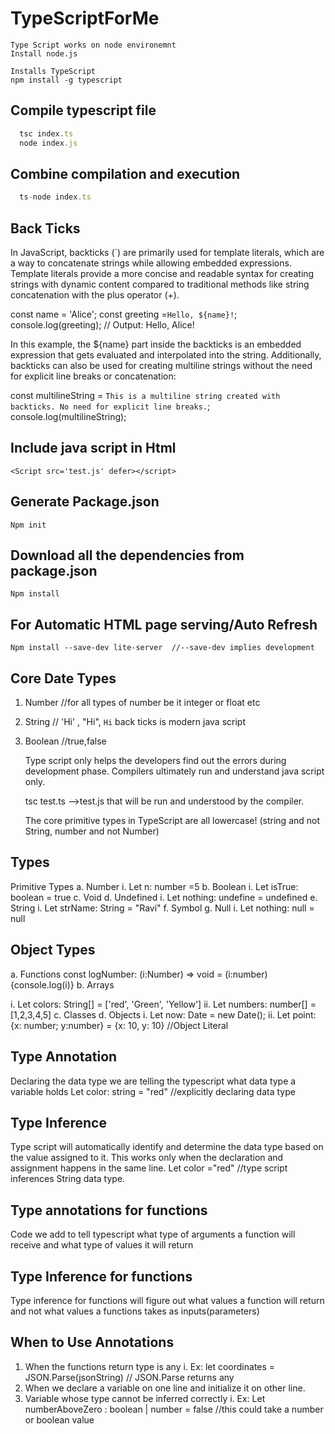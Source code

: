 # TypeScriptForMe

    Type Script works on node environemnt
    Install node.js

    Installs TypeScript
    npm install -g typescript 

## Compile typescript file

```javascript
  tsc index.ts
  node index.js
 ```

## Combine compilation and execution

```typescript
  ts-node index.ts
```

## Back Ticks

In JavaScript, backticks (`) are primarily used for template literals, which are a way to concatenate strings while allowing embedded expressions. Template literals provide a more concise and readable syntax for creating strings with dynamic content compared to traditional methods like string concatenation with the plus operator (+).

  const name = 'Alice';
  const greeting =`Hello, ${name}!`;
  console.log(greeting); // Output: Hello, Alice!

In this example, the ${name} part inside the backticks is an embedded expression that gets evaluated and interpolated into the string.
Additionally, backticks can also be used for creating multiline strings without the need for explicit line breaks or concatenation:

const multilineString = `
  This is a multiline
  string created with backticks.
  No need for explicit line breaks.
`;
console.log(multilineString);

## Include java script in Html

    <Script src='test.js' defer></script> 

## Generate Package.json

    Npm init

## Download all the dependencies from package.json

    Npm install

## For Automatic HTML page serving/Auto Refresh

    Npm install --save-dev lite-server  //--save-dev implies development

## Core Date Types

 1. Number  //for all types of number be it integer or float etc
 2. String  // 'Hi' , "Hi", `Hi` back ticks is modern java script
 3. Boolean //true,false

    Type script only helps the developers find out the errors during development phase. Compilers ultimately run and understand java script only.

    tsc test.ts -->test.js that will be run and understood by the compiler.

    The core primitive types in TypeScript are all lowercase! (string and not String, number and not Number)

## Types

 Primitive Types
  a. Number
   i. Let n: number =5
  b. Boolean
   i. Let isTrue: boolean = true
  c. Void
  d. Undefined
   i. Let nothing: undefine = undefined
  e. String
   i. Let strName: String = "Ravi"
  f. Symbol
  g. Null
   i. Let nothing: null = null
  
## Object Types

  a. Functions
const logNumber: (i:Number) => void = (i:number){console.log(i)}
 b. Arrays
  
 i. Let colors: String[] = ['red', 'Green', 'Yellow']
   ii. Let numbers: number[] = [1,2,3,4,5]
  c. Classes
  d. Objects
   i. Let now: Date = new Date();
   ii. Let point: {x: number; y:number} = {x: 10, y: 10}  //Object Literal

## Type Annotation

Declaring the data type we are telling the typescript what data type a variable holds
Let color: string = "red" //explicitly declaring data type

## Type Inference

Type script will automatically identify and determine the data type based on the value assigned to it. This works only when the declaration and assignment happens in the same line.
Let color ="red" //type script inferences String data type.

## Type annotations for functions

Code we add to tell typescript what type of arguments a function will receive and what type of values it will return

## Type Inference for functions

Type inference for functions will figure out what values a function will return and not what values a functions takes as inputs(parameters)

## When to Use Annotations

  1. When the functions return type is any
   i. Ex: let coordinates = JSON.Parse(jsonString) // JSON.Parse returns any
  2. When we declare a variable on one line and initialize it on other line.
  3. Variable whose type cannot be inferred correctly
   i. Ex: Let numberAboveZero : boolean | number  = false //this could take a number or boolean value
